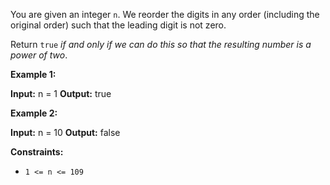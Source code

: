 You are given an integer `n`. We reorder the digits in any order (including the original order) such that the leading digit is not zero.

Return `true` _if and only if we can do this so that the resulting number is a power of two_.

**Example 1:**

**Input:** n = 1
**Output:** true

**Example 2:**

**Input:** n = 10
**Output:** false

**Constraints:**

*   `1 <= n <= 109`